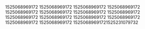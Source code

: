 1525068969172
1525068969172
1525068969172
1525068969172
1525068969172
1525068969172
1525068969172
1525068969172
1525068969172
1525068969172
1525068969172
1525068969172
1525068969172
1525068969172
15250689691721525231079732